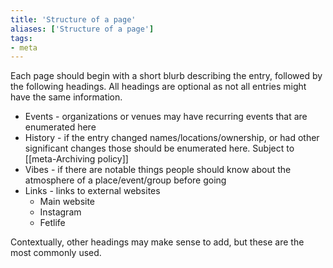 ```yaml
---
title: 'Structure of a page'
aliases: ['Structure of a page']
tags:
- meta
---
```


Each page should begin with a short blurb describing the entry, followed by the following headings. All headings are optional as not all entries might have the same information.

- Events - organizations or venues may have recurring events that are enumerated here
- History - if the entry changed names/locations/ownership, or had other significant changes those should be enumerated here. Subject to [[meta-Archiving policy]]
- Vibes - if there are notable things people should know about the atmosphere of a place/event/group before going
- Links - links to external websites
	- Main website
	- Instagram
	- Fetlife

Contextually, other headings may make sense to add, but these are the most commonly used.